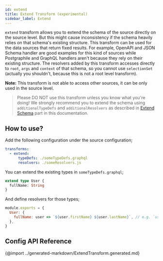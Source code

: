 ```yaml
---
id: extend
title: Extend Transform (experimental)
sidebar_label: Extend
---
```


`extend` transform allows you to extend the schema of the source directly on the source level. But this might cause inconsistency if the schema heavily relies on that schema's existing structure. This transform can be used for the data sources that return fixed results. For example, OpenAPI and JSON Schema handler are good examples for this kind of sources while Postgraphile and GraphQL handlers aren't because they rely on their existing structure. The resolvers added by this transform accesses directly to `root`, `args` and `context` of that schema, so you cannot use `selectionSet` (actually you shouldn't, because this is not a root level transform).

**Note:** This transform is not able to access other sources, it can be only used in the source level.

> Please DO NOT use this transform unless you know what you're doing! We strongly recommend you to extend the schema using `additionalTypeDefs` and `additionalResolvers` as described in [Extend Schema](/docs/getting-started/multiple-apis) part in this documentation.

## How to use?

Add the following configuration under the source configuration;

```yml
transforms:
  - extend:
      typeDefs: ./someTypeDefs.graphql
      resolvers: ./someResolvers.js
```

You can extend the existing types in `someTypeDefs.graphql`;

```graphql
extend type User {
  fullName: String
}
```

And define resolvers for those types;

```js
module.exports = {
  User: {
    fullName: user => `${user.firstName} ${user.lastName}`, // e.g. `user` is the raw result returned by your data source
  },
}
```

## Config API Reference

{@import ../generated-markdown/ExtendTransform.generated.md}

